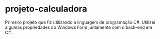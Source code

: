 # projeto-calculadora
Primeiro projeto que fiz utilizando a linguagem de programação C#. Utilizei algumas propriedades do Windows Form juntamente com o back-end em C#. 
